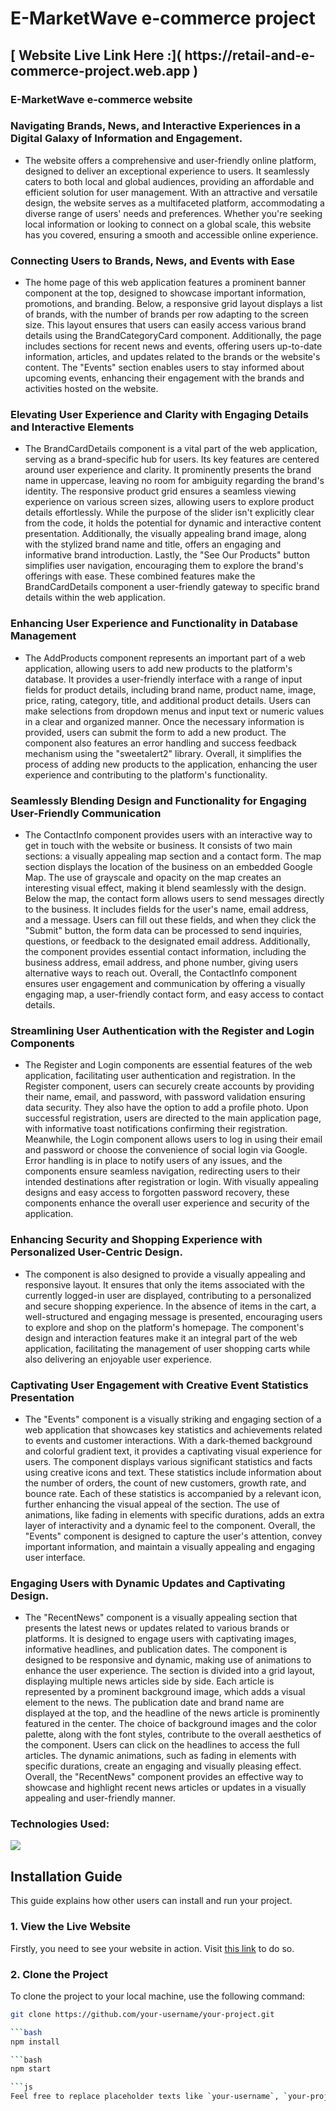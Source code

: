# E-MarketWave e-commerce project

<h2>[ Website Live Link Here :]( https://retail-and-e-commerce-project.web.app )</h2>

<h3>E-MarketWave e-commerce website </h3>

<h3>Navigating Brands, News, and Interactive Experiences in a Digital Galaxy of Information and Engagement.</h3>

- The website offers a comprehensive and user-friendly online platform, designed to deliver an exceptional experience to users. It seamlessly caters to both local and global audiences, providing an affordable and efficient solution for user management. With an attractive and versatile design, the website serves as a multifaceted platform, accommodating a diverse range of users' needs and preferences. Whether you're seeking local information or looking to connect on a global scale, this website has you covered, ensuring a smooth and accessible online experience.
  
<h3> Connecting Users to Brands, News, and Events with Ease</h3>

- The home page of this web application features a prominent banner component at the top, designed to showcase important information, promotions, and branding. Below, a responsive grid layout displays a list of brands, with the number of brands per row adapting to the screen size. This layout ensures that users can easily access various brand details using the BrandCategoryCard component. Additionally, the page includes sections for recent news and events, offering users up-to-date information, articles, and updates related to the brands or the website's content. The "Events" section enables users to stay informed about upcoming events, enhancing their engagement with the brands and activities hosted on the website.

<h3>Elevating User Experience and Clarity with Engaging Details and Interactive Elements</h3>

- The BrandCardDetails component is a vital part of the web application, serving as a brand-specific hub for users. Its key features are centered around user experience and clarity. It prominently presents the brand name in uppercase, leaving no room for ambiguity regarding the brand's identity. The responsive product grid ensures a seamless viewing experience on various screen sizes, allowing users to explore product details effortlessly. While the purpose of the slider isn't explicitly clear from the code, it holds the potential for dynamic and interactive content presentation. Additionally, the visually appealing brand image, along with the stylized brand name and title, offers an engaging and informative brand introduction. Lastly, the "See Our Products" button simplifies user navigation, encouraging them to explore the brand's offerings with ease. These combined features make the BrandCardDetails component a user-friendly gateway to specific brand details within the web application.

<h3>Enhancing User Experience and Functionality in Database Management</h3>

- The AddProducts component represents an important part of a web application, allowing users to add new products to the platform's database. It provides a user-friendly interface with a range of input fields for product details, including brand name, product name, image, price, rating, category, title, and additional product details. Users can make selections from dropdown menus and input text or numeric values in a clear and organized manner. Once the necessary information is provided, users can submit the form to add a new product. The component also features an error handling and success feedback mechanism using the "sweetalert2" library. Overall, it simplifies the process of adding new products to the application, enhancing the user experience and contributing to the platform's functionality.

<h3>Seamlessly Blending Design and Functionality for Engaging User-Friendly Communication</h3>

- The ContactInfo component provides users with an interactive way to get in touch with the website or business. It consists of two main sections: a visually appealing map section and a contact form. The map section displays the location of the business on an embedded Google Map. The use of grayscale and opacity on the map creates an interesting visual effect, making it blend seamlessly with the design. Below the map, the contact form allows users to send messages directly to the business. It includes fields for the user's name, email address, and a message. Users can fill out these fields, and when they click the "Submit" button, the form data can be processed to send inquiries, questions, or feedback to the designated email address. Additionally, the component provides essential contact information, including the business address, email address, and phone number, giving users alternative ways to reach out. Overall, the ContactInfo component ensures user engagement and communication by offering a visually engaging map, a user-friendly contact form, and easy access to contact details.

<h3>Streamlining User Authentication with the Register and Login Components</h3>

- The Register and Login components are essential features of the web application, facilitating user authentication and registration. In the Register component, users can securely create accounts by providing their name, email, and password, with password validation ensuring data security. They also have the option to add a profile photo. Upon successful registration, users are directed to the main application page, with informative toast notifications confirming their registration. Meanwhile, the Login component allows users to log in using their email and password or choose the convenience of social login via Google. Error handling is in place to notify users of any issues, and the components ensure seamless navigation, redirecting users to their intended destinations after registration or login. With visually appealing designs and easy access to forgotten password recovery, these components enhance the overall user experience and security of the application.

<h3>Enhancing Security and Shopping Experience with Personalized User-Centric Design.</h3>

- The component is also designed to provide a visually appealing and responsive layout. It ensures that only the items associated with the currently logged-in user are displayed, contributing to a personalized and secure shopping experience. In the absence of items in the cart, a well-structured and engaging message is presented, encouraging users to explore and shop on the platform's homepage. The component's design and interaction features make it an integral part of the web application, facilitating the management of user shopping carts while also delivering an enjoyable user experience.

<h3> Captivating User Engagement with Creative Event Statistics Presentation</h3>

- The "Events" component is a visually striking and engaging section of a web application that showcases key statistics and achievements related to events and customer interactions. With a dark-themed background and colorful gradient text, it provides a captivating visual experience for users. The component displays various significant statistics and facts using creative icons and text. These statistics include information about the number of orders, the count of new customers, growth rate, and bounce rate. Each of these statistics is accompanied by a relevant icon, further enhancing the visual appeal of the section. The use of animations, like fading in elements with specific durations, adds an extra layer of interactivity and a dynamic feel to the component. Overall, the "Events" component is designed to capture the user's attention, convey important information, and maintain a visually appealing and engaging user interface.

<h3>Engaging Users with Dynamic Updates and Captivating Design.</h3>

- The "RecentNews" component is a visually appealing section that presents the latest news or updates related to various brands or platforms. It is designed to engage users with captivating images, informative headlines, and publication dates. The component is designed to be responsive and dynamic, making use of animations to enhance the user experience. The section is divided into a grid layout, displaying multiple news articles side by side. Each article is represented by a prominent background image, which adds a visual element to the news. The publication date and brand name are displayed at the top, and the headline of the news article is prominently featured in the center. The choice of background images and the color palette, along with the font styles, contribute to the overall aesthetics of the component. Users can click on the headlines to access the full articles. The dynamic animations, such as fading in elements with specific durations, create an engaging and visually pleasing effect. Overall, the "RecentNews" component provides an effective way to showcase and highlight recent news articles or updates in a visually appealing and user-friendly manner.


<h3>Technologies Used:</h3>
<p align="left">
  <a href="https://skillicons.dev">
    <img src="https://skillicons.dev/icons?i=vscode,html,css,js,tailwind,react,firebase,express,mongodb,nodejs,git,github" />
  </a>
</p>


## Installation Guide

This guide explains how other users can install and run your project.

### 1. View the Live Website

Firstly, you need to see your website in action. Visit [this link](https://github.com/ahmedraza069/retail-and-e-commerce-website-client-side/tree/main) to do so.

### 2. Clone the Project

To clone the project to your local machine, use the following command:

```bash
git clone https://github.com/your-username/your-project.git

```bash
npm install

```bash
npm start

```js
Feel free to replace placeholder texts like `your-username`, `your-project`, and `your-website-url.com` with the actual information relevant to your project.














